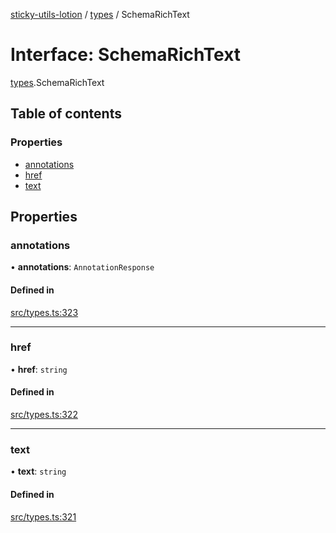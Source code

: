 [sticky-utils-lotion](../README.md) / [types](../modules/types.md) / SchemaRichText

# Interface: SchemaRichText

[types](../modules/types.md).SchemaRichText

## Table of contents

### Properties

- [annotations](types.SchemaRichText.md#annotations)
- [href](types.SchemaRichText.md#href)
- [text](types.SchemaRichText.md#text)

## Properties

### annotations

• **annotations**: `AnnotationResponse`

#### Defined in

[src/types.ts:323](https://github.com/sticky/sticky-utils-lotion/blob/a6e9a0a/src/types.ts#L323)

___

### href

• **href**: `string`

#### Defined in

[src/types.ts:322](https://github.com/sticky/sticky-utils-lotion/blob/a6e9a0a/src/types.ts#L322)

___

### text

• **text**: `string`

#### Defined in

[src/types.ts:321](https://github.com/sticky/sticky-utils-lotion/blob/a6e9a0a/src/types.ts#L321)
